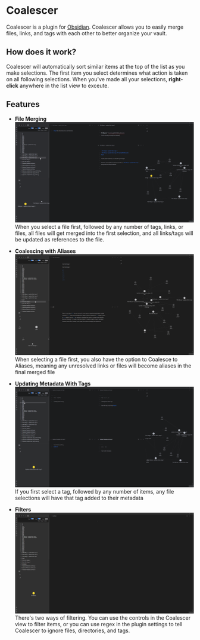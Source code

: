 # Coalescer
Coalescer is a plugin for [Obsidian](https://obsidian.md). Coalescer allows you to easily merge files, links, and tags with each other to better organize your vault.

## How does it work?
Coalescer will automatically sort similar items at the top of the list as you make selections.
The first item you select determines what action is taken on all following selections. When you've made all your selections, **right-click** anywhere in the list view to exceute.


## Features
- **File Merging**
![](https://github.com/geoffreysflaminglasersword/Coalescer/blob/master/resources/FileMergeWithLink%2BTagUpdate.gif)
When you select a file first, followed by any number of tags, links, or files, all files will get merged into the first selection, and all links/tags will be updated as references to the file.

- **Coalescing with Aliases**
![](https://github.com/geoffreysflaminglasersword/Coalescer/blob/master/resources/CoalescingWithAliases.gif)
When selecting a file first, you also have the option to Coalesce to Aliases, meaning any unresolved links or files will become aliases in the final merged file

- **Updating Metadata With Tags**
![](https://github.com/geoffreysflaminglasersword/Coalescer/blob/master/resources/UpdateMetaDataWithTag.gif)
If you first select a tag, followed by any number of items, any file selections will have that tag added to their metadata

- **Filters**
![](https://github.com/geoffreysflaminglasersword/Coalescer/blob/master/resources/FilteringAndCombiningFiles.gif)
There's two ways of filtering. You can use the controls in the Coalescer view to filter items, or you can use regex in the plugin settings to tell Coalescer to ignore files, directories, and tags.


